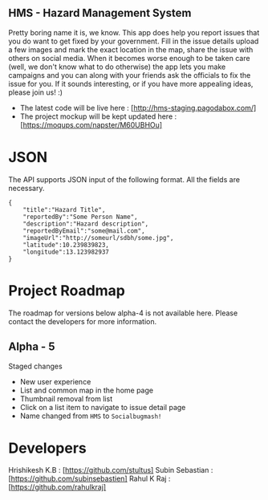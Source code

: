 HMS - Hazard Management System
------------------------------

Pretty boring name it is, we know. This app does help you report issues that you do want to get fixed by your government. Fill in the issue details
upload a few images and mark the exact location in the map, share the issue with others on social media. When it becomes worse enough to be taken
care (well, we don't know what to do otherwise) the app lets you make campaigns and you can along with your friends ask the officials to fix the issue
for you. If it sounds interesting, or if you have more appealing ideas, please join us! :)

- The latest code will be live here : [http://hms-staging.pagodabox.com/]
- The project mockup will be kept updated here : [https://moqups.com/napster/M60UBHOu]

JSON
====
The API supports JSON input of the following format. All the fields are necessary.
```
{
	"title":"Hazard Title",
	"reportedBy":"Some Person Name",
	"description":"Hazard description",
	"reportedByEmail":"some@mail.com",
	"imageUrl":"http://someurl/sdbh/some.jpg",
	"latitude":10.239839823,
	"longitude":13.123982937
}
```

Project Roadmap
===============
The roadmap for versions below alpha-4 is not available here. Please contact the developers for more information.

Alpha - 5
---------
Staged changes
- New user experience
- List and common map in the home page
- Thumbnail removal from list
- Click on a list item to navigate to issue detail page
- Name changed from ```HMS``` to ```Socialbugmash!```


Developers
==========
Hrishikesh K.B : [https://github.com/stultus]
Subin Sebastian : [https://github.com/subinsebastien]
Rahul K Raj : [https://github.com/rahulkraj]

